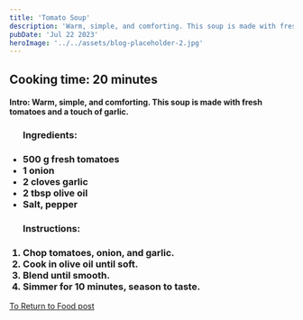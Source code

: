 ```yaml
---
title: 'Tomato Soup'
description: 'Warm, simple, and comforting. This soup is made with fresh tomatoes and a touch of garlic.'
pubDate: 'Jul 22 2023'
heroImage: '../../assets/blog-placeholder-2.jpg'
---
```



<h2>Cooking time: 20 minutes</h2>

<h4>Intro:
Warm, simple, and comforting. This soup is made with fresh tomatoes and a touch of garlic.</h4>
<ul>
<h3>Ingredients:<h3>
<li>500 g fresh tomatoes</li>
<li>1 onion</li>
<li>2 cloves garlic</li>
<li>2 tbsp olive oil</li>
<li>Salt, pepper</li>
</ul>
<ol>
<h3>Instructions:<h3>
<li>Chop tomatoes, onion, and garlic.</li>
<li>Cook in olive oil until soft.</li>
<li>Blend until smooth.</li>
<li>Simmer for 10 minutes, season to taste.</li>
</ol>

<a href="/blog" > To Return to  Food post</a>